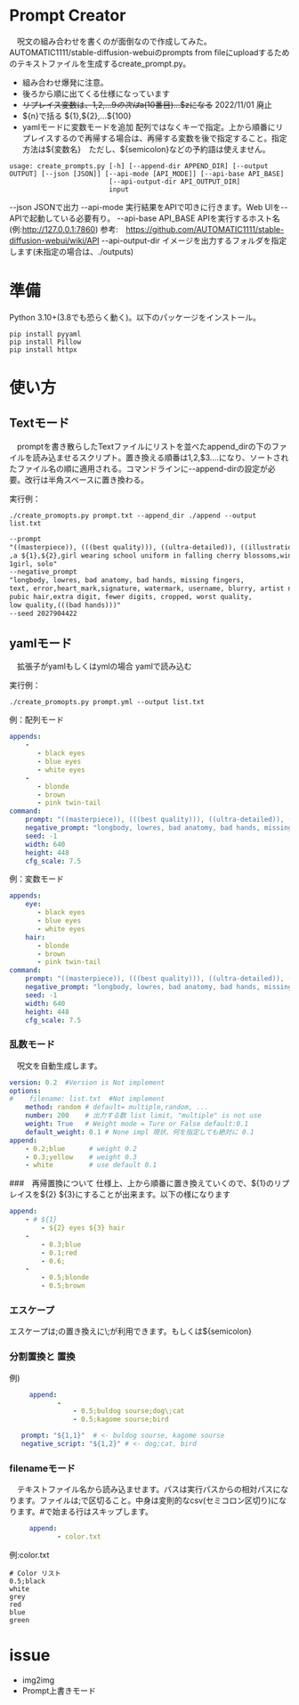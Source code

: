 # Prompt Creator
　呪文の組み合わせを書くのが面倒なので作成してみた。AUTOMATIC1111/stable-diffusion-webuiのprompts from fileにuploadするためのテキストファイルを生成するcreate_prompt.py。

- 組み合わせ爆発に注意。
- 後ろから順に出てくる仕様になっています
- ~~リプレイス変数は、$1,$2,...$9の次は$a(10番目)...$zになる~~ 2022/11/01 廃止
- \$\{n\}で括る \$\{1\},\$\{2\},...\$\{100\}
- yamlモードに変数モードを追加 配列ではなくキーで指定。上から順番にリプレイスするので再帰する場合は、再帰する変数を後で指定すること。指定方法は\$\{変数名\}　ただし、\$\{semicolon\}などの予約語は使えません。

```
usage: create_prompts.py [-h] [--append-dir APPEND_DIR] [--output OUTPUT] [--json [JSON]] [--api-mode [API_MODE]] [--api-base API_BASE]
                         [--api-output-dir API_OUTPUT_DIR]
                         input
```

--json JSONで出力
--api-mode 実行結果をAPIで叩きに行きます。Web UIを--APIで起動している必要有り。
--api-base API_BASE APIを実行するホスト名(例:http://127.0.0.1:7860) 参考:　https://github.com/AUTOMATIC1111/stable-diffusion-webui/wiki/API
--api-output-dir イメージを出力するフォルダを指定します(未指定の場合は、./outputs)


# 準備
 Python 3.10+(3.8でも恐らく動く)。以下のパッケージをインストール。

```
pip install pyyaml
pip install Pillow
pip install httpx
```

# 使い方
## Textモード
　promptを書き散らしたTextファイルにリストを並べたappend_dirの下のファイルを読み込ませるスクリプト。置き換える順番は$1,$2,$3....になり、ソートされたファイル名の順に適用される。コマンドラインに--append-dirの設定が必要。改行は半角スペースに置き換わる。


実行例：
```
./create_promopts.py prompt.txt --append_dir ./append --output list.txt
```

```txt
--prompt
"((masterpiece)), (((best quality))), ((ultra-detailed)), ((illustration)), ((disheveled hair)),
,a ${1},${2},girl wearing school uniform in falling cherry blossoms,wind,
1girl, solo"
--negative_prompt
"longbody, lowres, bad anatomy, bad hands, missing fingers,
text, error,heart_mark,signature, watermark, username, blurry, artist name
pubic hair,extra digit, fewer digits, cropped, worst quality,
low quality,(((bad hands)))"
--seed 2027904422
```

## yamlモード
　拡張子がyamlもしくはymlの場合 yamlで読み込む

実行例：
```
./create_promopts.py prompt.yml --output list.txt
```

例：配列モード
```yaml
appends:
    -
       - black eyes
       - blue eyes
       - white eyes
    -
       - blonde
       - brown 
       - pink twin-tail
command:
    prompt: "((masterpiece)), (((best quality))), ((ultra-detailed)), ((illustration)), ((disheveled hair)),a ${1} ${2} girl wearing school uniform in falling cherry blossoms,wind1girl, solo"
    negative_prompt: "longbody, lowres, bad anatomy, bad hands, missing fingers,text, error,heart_mark,signature, watermark, username, blurry, artist namepubic hair,extra digit, fewer digits, cropped, worst quality,low quality,{{{bad hands}}}"
    seed: -1
    width: 640
    height: 448
    cfg_scale: 7.5
```

例：変数モード
```yaml
appends:
    eye:
       - black eyes
       - blue eyes
       - white eyes
    hair:
       - blonde
       - brown 
       - pink twin-tail
command:
    prompt: "((masterpiece)), (((best quality))), ((ultra-detailed)), ((illustration)), ((disheveled hair)),a ${eye} ${hair} girl wearing school uniform in falling cherry blossoms,wind1girl, solo"
    negative_prompt: "longbody, lowres, bad anatomy, bad hands, missing fingers,text, error,heart_mark,signature, watermark, username, blurry, artist namepubic hair,extra digit, fewer digits, cropped, worst quality,low quality,{{{bad hands}}}"
    seed: -1
    width: 640
    height: 448
    cfg_scale: 7.5
```

### 乱数モード

　呪文を自動生成します。

```yaml
version: 0.2  #Version is Not implement 
options:
#    filename: list.txt  #Not implement
    method: random # default= multiple,random, ...
    number: 200    # 出力する数 list limit, "multiple" is not use
    weight: True   # Weight mode = Ture or False default:0.1
    default_weight: 0.1 # None impl 現状、何を指定しても絶対に 0.1
append:
    - 0.2;blue      # weight 0.2
    - 0.3;yellow    # weight 0.3
    - white         # use default 0.1
```

###　再帰置換について
  仕様上、上から順番に置き換えていくので、\$\{1\}のリプレイスを\$\{2\} \$\{3\}にすることが出来ます。以下の様になります

```yaml
append:
    - # ${1}
        - ${2} eyes ${3} hair
    -
        - 0.3;blue
        - 0.1;red
        - 0.6;
    -
        - 0.5;blonde
        - 0.5;brown
```


### エスケープ
 エスケープは;の置き換えに\\;が利用できます。もしくは\$\{semicolon\}

### 分割置換と 置換

例)
```yaml
     append:
            -
                - 0.5;buldog sourse;dog\;cat
                - 0.5;kagome sourse;bird
```

```yaml
   prompt: "${1,1}"  # <- buldog sourse, kagome sourse
   negative_script: "${1,2}" # <- dog;cat, bird
```

### filenameモード
　テキストファイル名から読み込ませます。パスは実行パスからの相対パスになります。ファイルは;で区切ること。中身は変則的なcsv(セミコロン区切り)になります。#で始まる行はスキップします。


```yaml
     append:
            - color.txt
```

例:color.txt
```
# Color リスト
0.5;black
white
grey
red
blue
green
```

# issue
- img2img
- Prompt上書きモード